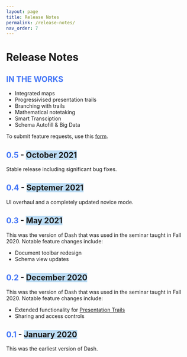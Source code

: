 ```yaml
---
layout: page
title: Release Notes
permalink: /release-notes/
nav_order: 7
---
```

# Release Notes
## <span style="color:#4476f7">**IN THE WORKS**</span>
- Integrated maps
- Progressivised presentation trails
- Branching with trails
- Mathematical notetaking
- Smart Transciption
- Schema Autofill & Big Data

To submit feature requests, use this [form](https://forms.gle/yjPYSGzqb2CmqPo47).

## <span style="color:#4476f7">**0.5**</span> - <span style="background:#bdddf5">October 2021</span>
Stable release including significant bug fixes. 

## <span style="color:#4476f7">**0.4**</span> - <span style="background:#bdddf5">Septemer 2021</span>
UI overhaul and a completely updated novice mode. 

## <span style="color:#4476f7">**0.3**</span> - <span style="background:#bdddf5">May 2021</span>
This was the version of Dash that was used in the seminar taught in Fall 2020. Notable feature changes include:
- Document toolbar redesign
- Schema view updates

## <span style="color:#4476f7">**0.2**</span> - <span style="background:#bdddf5">December 2020</span>
This was the version of Dash that was used in the seminar taught in Fall 2020. Notable feature changes include:
- Extended functionality for [Presentation Trails](../features/presTrails)
- Sharing and access controls

## <span style="color:#4476f7">**0.1**</span> - <span style="background:#bdddf5">January 2020</span>
This was the earliest version of Dash.